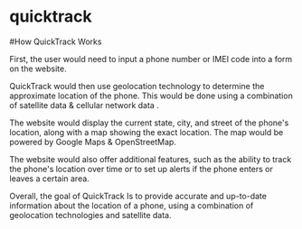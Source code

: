 # quicktrack

#How QuickTrack Works

First, the user would need to input a phone number or IMEI code into a form on the website.

QuickTrack would then use geolocation technology to determine the approximate location of the phone. This would be done using a combination of satellite data & cellular network data .

The website would display the current state, city, and street of the phone's location, along with a map showing the exact location. The map would be powered by Google Maps & OpenStreetMap.

The website would also offer additional features, such as the ability to track the phone's location over time or to set up alerts if the phone enters or leaves a certain area.

Overall, the goal of QuickTrack Is to provide accurate and up-to-date information about the location of a phone, using a combination of geolocation technologies and satellite data.
